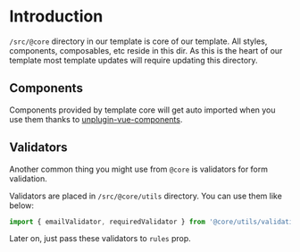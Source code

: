 # Introduction

`/src/@core` directory in our template is core of our template. All styles, components, composables, etc reside in this dir. As this is the heart of our template most template updates will require updating this directory.

## Components

Components provided by template core will get auto imported when you use them thanks to [unplugin-vue-components](https://github.com/antfu/unplugin-vue-components).

## Validators

Another common thing you might use from `@core` is validators for form validation.

Validators are placed in `/src/@core/utils` directory. You can use them like below:

```ts
import { emailValidator, requiredValidator } from '@core/utils/validation'
```

Later on, just pass these validators to `rules` prop.

